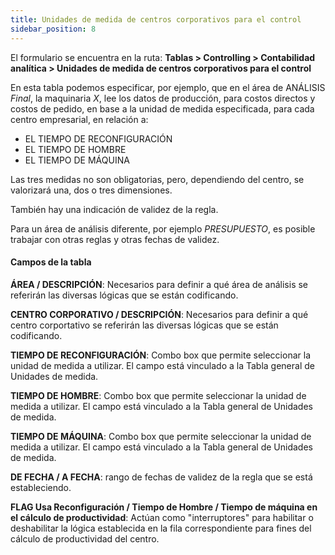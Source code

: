 ```yaml
---
title: Unidades de medida de centros corporativos para el control
sidebar_position: 8
---
```


El formulario se encuentra en la ruta: **Tablas > Controlling > Contabilidad analítica > Unidades de medida de centros corporativos para el control**

En esta tabla podemos especificar, por ejemplo, que en el área de ANÁLISIS *Final*, la maquinaria *X*, lee los datos de producción, para costos directos y costos de pedido, en base a la unidad de medida especificada, para cada centro empresarial, en relación a:

- EL TIEMPO DE RECONFIGURACIÓN 
- EL TIEMPO DE HOMBRE 
- EL TIEMPO DE MÁQUINA 

Las tres medidas no son obligatorias, pero, dependiendo del centro, se valorizará una, dos o tres dimensiones.

También hay una indicación de validez de la regla.

Para un área de análisis diferente, por ejemplo *PRESUPUESTO*, es posible trabajar con otras reglas y otras fechas de validez.

#### Campos de la tabla

**ÁREA / DESCRIPCIÓN**: Necesarios para definir a qué área de análisis se referirán las diversas lógicas que se están codificando.  

**CENTRO CORPORATIVO / DESCRIPCIÓN**: Necesarios para definir a qué centro corportativo se referirán las diversas lógicas que se están codificando.  

**TIEMPO DE RECONFIGURACIÓN**: Combo box que permite seleccionar la unidad de medida a utilizar. El campo está vinculado a la Tabla general de Unidades de medida.  

**TIEMPO DE HOMBRE**: Combo box que permite seleccionar la unidad de medida a utilizar. El campo está vinculado a la Tabla general de Unidades de medida.  

**TIEMPO DE MÁQUINA**: Combo box que permite seleccionar la unidad de medida a utilizar. El campo está vinculado a la Tabla general de Unidades de medida.  

**DE FECHA / A FECHA**: rango de fechas de validez de la regla que se está estableciendo.  

**FLAG Usa Reconfiguración / Tiempo de Hombre / Tiempo de máquina en el cálculo de productividad**: Actúan como "interruptores" para habilitar o deshabilitar la lógica establecida en la fila correspondiente para fines del cálculo de productividad del centro.